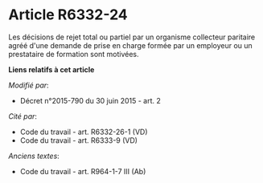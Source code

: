 # Article R6332-24

Les décisions de rejet total ou partiel par un organisme collecteur paritaire agréé d'une demande de prise en charge formée
par un employeur ou un prestataire de formation sont motivées.

**Liens relatifs à cet article**

_Modifié par_:

  - Décret n°2015-790 du 30 juin 2015 - art. 2

_Cité par_:

  - Code du travail - art. R6332-26-1 (VD)
  - Code du travail - art. R6333-9 (VD)

_Anciens textes_:

  - Code du travail - art. R964-1-7 III (Ab)

